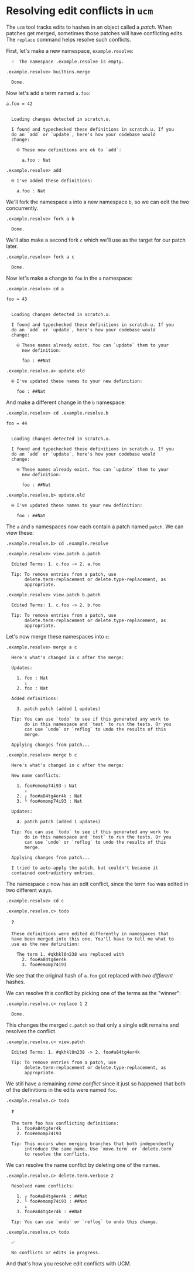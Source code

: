 # Resolving edit conflicts in `ucm`

The `ucm` tool tracks edits to hashes in an object called a _patch_. When patches get merged, sometimes those patches will have conflicting edits. The `replace` command helps resolve such conflicts.

First, let's make a new namespace, `example.resolve`:

```ucm
  ☝️  The namespace .example.resolve is empty.

.example.resolve> builtins.merge

  Done.

```
Now let's add a term named `a.foo`:

```unison
a.foo = 42
```

```ucm

  Loading changes detected in scratch.u.

  I found and typechecked these definitions in scratch.u. If you
  do an `add` or `update`, here's how your codebase would
  change:
  
    ⍟ These new definitions are ok to `add`:
    
      a.foo : Nat

```
```ucm
.example.resolve> add

  ⍟ I've added these definitions:
  
    a.foo : Nat

```
We'll fork the namespace `a` into a new namespace `b`, so we can edit the two concurrently.

```ucm
.example.resolve> fork a b

  Done.

```
We'll also make a second fork `c` which we'll use as the target for our patch later.

```ucm
.example.resolve> fork a c

  Done.

```
Now let's make a change to `foo` in the `a` namespace:

```ucm
.example.resolve> cd a

```
```unison
foo = 43
```

```ucm

  Loading changes detected in scratch.u.

  I found and typechecked these definitions in scratch.u. If you
  do an `add` or `update`, here's how your codebase would
  change:
  
    ⍟ These names already exist. You can `update` them to your
      new definition:
    
      foo : ##Nat

```
```ucm
.example.resolve.a> update.old

  ⍟ I've updated these names to your new definition:
  
    foo : ##Nat

```
And make a different change in the `b` namespace:

```ucm
.example.resolve> cd .example.resolve.b

```
```unison
foo = 44
```

```ucm

  Loading changes detected in scratch.u.

  I found and typechecked these definitions in scratch.u. If you
  do an `add` or `update`, here's how your codebase would
  change:
  
    ⍟ These names already exist. You can `update` them to your
      new definition:
    
      foo : ##Nat

```
```ucm
.example.resolve.b> update.old

  ⍟ I've updated these names to your new definition:
  
    foo : ##Nat

```
The `a` and `b` namespaces now each contain a patch named `patch`. We can view these:

```ucm
.example.resolve.b> cd .example.resolve

.example.resolve> view.patch a.patch

  Edited Terms: 1. c.foo -> 2. a.foo
  
  Tip: To remove entries from a patch, use
       delete.term-replacement or delete.type-replacement, as
       appropriate.

.example.resolve> view.patch b.patch

  Edited Terms: 1. c.foo -> 2. b.foo
  
  Tip: To remove entries from a patch, use
       delete.term-replacement or delete.type-replacement, as
       appropriate.

```
Let's now merge these namespaces into `c`:

```ucm
.example.resolve> merge a c

  Here's what's changed in c after the merge:
  
  Updates:
  
    1. foo : Nat
       ↓
    2. foo : Nat
  
  Added definitions:
  
    3. patch patch (added 1 updates)
  
  Tip: You can use `todo` to see if this generated any work to
       do in this namespace and `test` to run the tests. Or you
       can use `undo` or `reflog` to undo the results of this
       merge.

  Applying changes from patch...

```
```ucm
.example.resolve> merge b c

  Here's what's changed in c after the merge:
  
  New name conflicts:
  
    1. foo#emomp74i93 : Nat
       ↓
    2. ┌ foo#a84tg4er4k : Nat
    3. └ foo#emomp74i93 : Nat
  
  Updates:
  
    4. patch patch (added 1 updates)
  
  Tip: You can use `todo` to see if this generated any work to
       do in this namespace and `test` to run the tests. Or you
       can use `undo` or `reflog` to undo the results of this
       merge.

  Applying changes from patch...

  I tried to auto-apply the patch, but couldn't because it
  contained contradictory entries.

```
The namespace `c` now has an edit conflict, since the term `foo` was edited in two different ways.

```ucm
.example.resolve> cd c

.example.resolve.c> todo

  ❓
  
  These definitions were edited differently in namespaces that
  have been merged into this one. You'll have to tell me what to
  use as the new definition:
  
    The term 1. #qkhkl0n238 was replaced with
      2. foo#a84tg4er4k
      3. foo#emomp74i93

```
We see that the original hash of `a.foo` got replaced with _two different_ hashes.

We can resolve this conflict by picking one of the terms as the "winner":

```ucm
.example.resolve.c> replace 1 2

  Done.

```
This changes the merged `c.patch` so that only a single edit remains and resolves the conflict.

```ucm
.example.resolve.c> view.patch

  Edited Terms: 1. #qkhkl0n238 -> 2. foo#a84tg4er4k
  
  Tip: To remove entries from a patch, use
       delete.term-replacement or delete.type-replacement, as
       appropriate.

```
We still have a remaining _name conflict_ since it just so happened that both of the definitions in the edits were named `foo`.

```ucm
.example.resolve.c> todo

  ❓
  
  The term foo has conflicting definitions:
    1. foo#a84tg4er4k
    2. foo#emomp74i93
  
  Tip: This occurs when merging branches that both independently
       introduce the same name. Use `move.term` or `delete.term`
       to resolve the conflicts.

```
We can resolve the name conflict by deleting one of the names.

```ucm
.example.resolve.c> delete.term.verbose 2

  Resolved name conflicts:
  
    1. ┌ foo#a84tg4er4k : ##Nat
    2. └ foo#emomp74i93 : ##Nat
       ↓
    3. foo#a84tg4er4k : ##Nat
  
  Tip: You can use `undo` or `reflog` to undo this change.

.example.resolve.c> todo

  ✅
  
  No conflicts or edits in progress.

```
And that's how you resolve edit conflicts with UCM.
